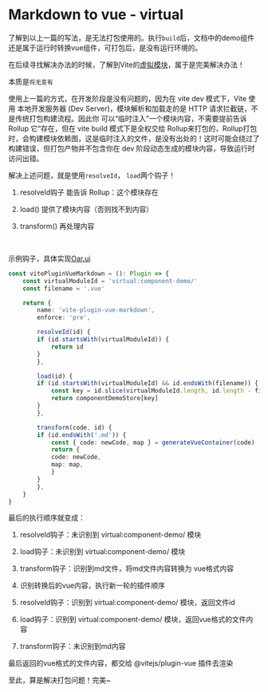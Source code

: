 # Markdown to vue - virtual

了解到以上一篇的写法，是无法打包使用的。执行```build```后，文档中的demo组件还是属于运行时转换vue组件，可打包后，是没有运行环境的。

在后续寻找解决办法的时候，了解到Vite的[虚拟模块](https://cn.vite.dev/guide/api-plugin.html#virtual-modules-convention)，属于是完美解决办法！

本质是```将无变有```

使用上一篇的方式，在开发阶段是没有问题的，因为在 vite dev 模式下，Vite 使用 本地开发服务器 (Dev Server)，模块解析和加载走的是 HTTP 请求拦截链，不是传统打包构建流程。因此你 可以“临时注入”一个模块内容，不需要提前告诉 Rollup 它“存在，但在 vite build 模式下是全权交给 Rollup来打包的，Rollup打包时，会构建模块依赖图，这是临时注入的文件，是没有出处的！这时可能会绕过了构建错误，但打包产物并不包含你在 dev 阶段动态生成的模块内容，导致运行时访问出错。

解决上述问题，就是使用```resolveId```， ```load```两个钩子！

1. resolveId钩子 能告诉 Rollup：这个模块存在

2. load() 提供了模块内容（否则找不到内容）

3. transform() 再处理内容

<br>

示例钩子，具体实现[Oar.ui](https://github.com/angxuejian/oar.ui/tree/main/plugins/vite-plugin-vue-markdown)
```ts
const vitePluginVueMarkdown = (): Plugin => {
    const virtualModuleId = 'virtual:component-demo/'
    const filename = '.vue'

    return {
        name: 'vite-plugin-vue-markdown',
        enforce: 'pre',

        resolveId(id) {
        if (id.startsWith(virtualModuleId)) {
            return id
        }
        },

        load(id) {
        if (id.startsWith(virtualModuleId) && id.endsWith(filename)) {
            const key = id.slice(virtualModuleId.length, id.length - filename.length)
            return componentDemoStore[key]
        }
        },

        transform(code, id) {
        if (id.endsWith('.md')) {
            const { code: newCode, map } = generateVueContainer(code)
            return {
            code: newCode,
            map: map,
            }
        }
        },
    }
}

```

最后的执行顺序就变成：

1. resolveId钩子：未识别到 virtual:component-demo/ 模块
2. load钩子：未识别到 virtual:component-demo/ 模块
3. transform钩子：识别到md文件，将md文件内容转换为 vue格式内容
4. 识别转换后的vue内容，执行新一轮的插件顺序

5. resolveId钩子：识别到 virtual:component-demo/ 模块，返回文件id
6. load钩子：识别到 virtual:component-demo/ 模块，返回vue格式的文件内容
7. transform钩子：未识别到md内容


最后返回的vue格式的文件内容，都交给 @vitejs/plugin-vue 插件去渲染

至此，算是解决打包问题！完美~

